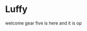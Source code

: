 # Luffy
welcome
gear five is here and it is op 
 
 
  
  
     
                 
                
                      
                                 
                   
                      
          
   
 
 
